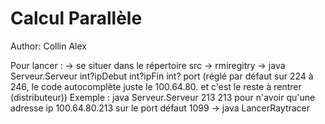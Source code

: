 # Calcul Parallèle

Author:
Collin Alex

Pour lancer : 
-> se situer dans le répertoire src
-> rmiregitry
-> java Serveur.Serveur int?ipDebut int?ipFin int? port (réglé par défaut sur 224 à 246, le code autocomplète juste le 100.64.80. et c'est le reste à rentrer (distributeur)) Exemple : java Serveur.Serveur 213 213 pour n'avoir qu'une adresse ip 100.64.80.213 sur le port défaut 1099
-> java LancerRaytracer